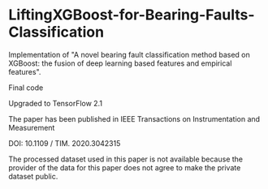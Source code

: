 # LiftingXGBoost-for-Bearing-Faults-Classification

Implementation of "A novel bearing fault classification method based on XGBoost: the fusion of deep learning based features and empirical features".

Final code

Upgraded to TensorFlow 2.1

The paper has been published in IEEE Transactions on Instrumentation and Measurement

DOI: 10.1109 / TIM. 2020.3042315

The processed dataset used in this paper is not available because the provider of the data for this paper does not agree to make the private dataset public.



